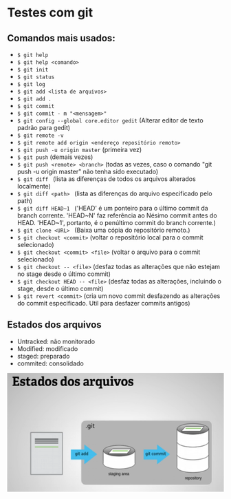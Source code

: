 # Testes com git

## Comandos mais usados:

- ```$ git help```
- ```$ git help <comando>```
- ```$ git init```
- ```$ git status```
- ```$ git log```
- ```$ git add <lista de arquivos>```
- ```$ git add .```
- ```$ git commit```
- ```$ git commit - m "<mensagem>"```
- ```$ git config --global core.editor gedit``` (Alterar editor de texto padrão para gedit)
- ```$ git remote -v```
- ```$ git remote add origin <endereço repositório remoto>```
- ```$ git push -u origin master``` (primeira vez)
- ```$ git push``` (demais vezes)
- ```$ git push <remote> <branch>``` (todas as vezes, caso o comando "git push -u origin master" não tenha sido executado)
- ```$ git diff ``` (lista as diferenças de todos os arquivos alterados localmente)
- ```$ git diff <path> ``` (lista as diferenças do arquivo especificado pelo path)
- ```$ git diff HEAD~1 ``` ('HEAD' é um ponteiro para o último commit da branch corrente. 'HEAD~N' faz referência ao Nésimo commit antes do HEAD. 'HEAD~1', portanto, é o penúltimo commit do branch corrente.)
- ```$ git clone <URL> ``` (Baixa uma cópia do repositório remoto.)
- ```$ git checkout <commit>``` (voltar o repositório local para o commit selecionado)
- ```$ git checkout <commit> <file>``` (voltar o arquivo para o commit selecionado)
- ```$ git checkout -- <file>``` (desfaz todas as alterações que não estejam no stage desde o último commit)
- ```$ git checkout HEAD -- <file>``` (desfaz todas as alterações, incluindo o stage, desde o último commit)
- ```$ git revert <commit>``` (cria um novo commit desfazendo as alterações do commit especificado. Util para desfazer commits antigos)

## Estados dos arquivos 

- Untracked: não monitorado
- Modified: modificado
- staged: preparado
- commited: consolidado

![Image](./git_estado_arquivos.PNG?raw=true)
